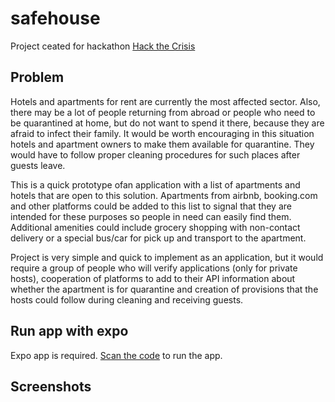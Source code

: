 # safehouse

Project ceated for hackathon [Hack the Crisis](https://www.hackcrisis.com/)

## Problem
Hotels and apartments for rent are currently the most affected sector. Also, there may be a lot of people returning from abroad or people who need to be quarantined at home, but do not want to spend it there, because they are afraid to infect their family. It would be worth encouraging in this situation hotels and apartment owners to make them available for quarantine. They would have to follow proper cleaning procedures for such places after guests leave.

This is a quick prototype ofan application with a list of apartments and hotels that are open to this solution. Apartments from airbnb, booking.com and other platforms could be added to this list to signal that they are intended for these purposes so people in need can easily find them. Additional amenities could include grocery shopping with non-contact delivery or a special bus/car for pick up and transport to the apartment.

Project is very simple and quick to implement as an application, but it would require a group of people who will verify applications (only for private hosts), cooperation of platforms to add to their API information about whether the apartment is for quarantine and creation of provisions that the hosts could follow during cleaning and receiving guests.

## Run app with expo
Expo app is required. [Scan the code](https://expo.io/@graffme/safehouse) to run the app.

## Screenshots